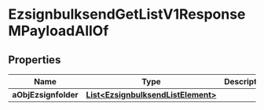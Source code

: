 

# EzsignbulksendGetListV1ResponseMPayloadAllOf


## Properties

Name | Type | Description | Notes
------------ | ------------- | ------------- | -------------
**aObjEzsignfolder** | [**List&lt;EzsignbulksendListElement&gt;**](EzsignbulksendListElement.md) |  |  [optional]



